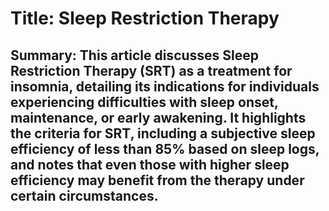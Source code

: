 # Title: Sleep Restriction Therapy

## Summary: This article discusses Sleep Restriction Therapy (SRT) as a treatment for insomnia, detailing its indications for individuals experiencing difficulties with sleep onset, maintenance, or early awakening. It highlights the criteria for SRT, including a subjective sleep efficiency of less than 85% based on sleep logs, and notes that even those with higher sleep efficiency may benefit from the therapy under certain circumstances.